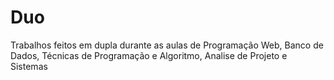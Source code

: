 # Duo
Trabalhos feitos em dupla durante as aulas de Programação Web, Banco de Dados, Técnicas de Programação e Algoritmo, Analise de Projeto e Sistemas
